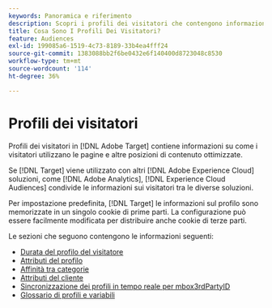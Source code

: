 ```yaml
---
keywords: Panoramica e riferimento
description: Scopri i profili dei visitatori che contengono informazioni su come i visitatori utilizzano le pagine e altre posizioni di contenuto ottimizzate.
title: Cosa Sono I Profili Dei Visitatori?
feature: Audiences
exl-id: 199085a6-1519-4c73-8189-33b4ea4fff24
source-git-commit: 1383088bb2f6be0432e6f140400d8723048c8530
workflow-type: tm+mt
source-wordcount: '114'
ht-degree: 36%

---
```


# Profili dei visitatori

Profili dei visitatori in [!DNL Adobe Target] contiene informazioni su come i visitatori utilizzano le pagine e altre posizioni di contenuto ottimizzate.

Se [!DNL Target] viene utilizzato con altri [!DNL Adobe Experience Cloud] soluzioni, come [!DNL Adobe Analytics], [!DNL Experience Cloud Audiences] condivide le informazioni sui visitatori tra le diverse soluzioni.

Per impostazione predefinita, [!DNL Target] le informazioni sul profilo sono memorizzate in un singolo cookie di prime parti. La configurazione può essere facilmente modificata per distribuire anche cookie di terze parti.

Le sezioni che seguono contengono le informazioni seguenti:

- [Durata del profilo del visitatore](visitor-profile-lifetime.md)
- [Attributi del profilo](profile-parameters.md)
- [Affinità tra categorie](category-affinity.md)
- [Attributi del cliente](https://experienceleague.corp.adobe.com/docs/target-dev/developer/implementation/methods/customer-attributes.html)
- [Sincronizzazione dei profili in tempo reale per mbox3rdPartyID](3rd-party-id.md)
- [Glossario di profili e variabili](variables-profiles-parameters-methods.md)
